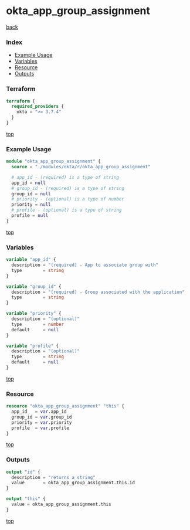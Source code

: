 # okta_app_group_assignment

[back](../okta.md)

### Index

- [Example Usage](#example-usage)
- [Variables](#variables)
- [Resource](#resource)
- [Outputs](#outputs)

### Terraform

```terraform
terraform {
  required_providers {
    okta = ">= 3.7.4"
  }
}
```

[top](#index)

### Example Usage

```terraform
module "okta_app_group_assignment" {
  source = "./modules/okta/r/okta_app_group_assignment"

  # app_id - (required) is a type of string
  app_id = null
  # group_id - (required) is a type of string
  group_id = null
  # priority - (optional) is a type of number
  priority = null
  # profile - (optional) is a type of string
  profile = null
}
```

[top](#index)

### Variables

```terraform
variable "app_id" {
  description = "(required) - App to associate group with"
  type        = string
}

variable "group_id" {
  description = "(required) - Group associated with the application"
  type        = string
}

variable "priority" {
  description = "(optional)"
  type        = number
  default     = null
}

variable "profile" {
  description = "(optional)"
  type        = string
  default     = null
}
```

[top](#index)

### Resource

```terraform
resource "okta_app_group_assignment" "this" {
  app_id   = var.app_id
  group_id = var.group_id
  priority = var.priority
  profile  = var.profile
}
```

[top](#index)

### Outputs

```terraform
output "id" {
  description = "returns a string"
  value       = okta_app_group_assignment.this.id
}

output "this" {
  value = okta_app_group_assignment.this
}
```

[top](#index)